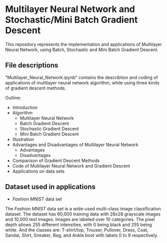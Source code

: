 # Multilayer Neural Network and Stochastic/Mini Batch Gradient Descent

This repository represents the implementation and applications of Multilayer Neural Network, using Batch, Stochastic and Mini Batch Gradient Descent. 

## File descriptions
"Multilayer_Neural_Network.ipynb" contains the describtion and coding of applications of multilayer neural network algorithm, while using three kinds of gradient descent methods.

Outline:
- Introduction
- Algorithm
    - Multilayer Neural Network
    - Batch Gradient Descent
    - Stochastic Gradient Descent
    - Mini Batch Gradient Descent
- Illustration
- Advantages and Disadvantages of Multilayer Neural Network
    - Advantages
    - Disadvantages
- Comparison of Gradient Descent Methods
- Code of Multilayer Neural Network and Gradient Descent
- Applications on data sets

## Dataset used in applications
* *Fashion MNIST* data set

The *Fashion MNIST* data set is a wide-used multi-class image classification dataset. The dataset has 60,000 training data with 28x28 grayscale images and 10,000 test images. Images are labeled over 10 categories. The pixel depth allows 255 different intensities, with 0 being black and 255 being white. And the classes are: T-shirt/top, Trouser, Pullover, Dress, Coat, Sandal, Shirt, Sneaker, Bag, and Ankle boot with labels 0 to 9 respectively.
